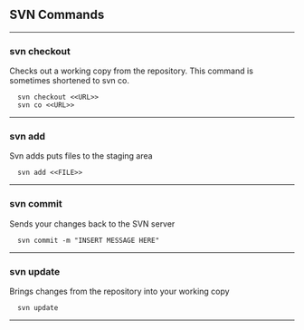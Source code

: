 ## SVN Commands

---------------------------------------------------------------------------
### svn checkout
Checks out a working copy from the repository. This command is sometimes shortened to svn co.
 
```linux
  svn checkout <<URL>>
  svn co <<URL>>
```   

---------------------------------------------------------------------------
### svn add
Svn adds puts files to the staging area

```linux
  svn add <<FILE>>
```   

---------------------------------------------------------------------------
### svn commit
Sends your changes back to the SVN server

```linux
  svn commit -m "INSERT MESSAGE HERE"
```   


---------------------------------------------------------------------------
### svn update
Brings changes from the repository into your working copy
```linux
  svn update
```   
---------------------------------------------------------------------------
